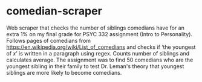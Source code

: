 # comedian-scraper

Web scraper that checks the number of siblings comedians have for an extra 1% on my final grade for PSYC 332 assignment (Intro to Personality). 
Follows pages of comedians from https://en.wikipedia.org/wiki/List_of_comedians and checks if ‘the youngest of *x*’ is written in a paragraph using regex. 
Counts number of siblings and calculates average.
The assignment was to find 50 comedians who are the youngest sibling in their family to test Dr. Leman's theory that youngest siblings are more likely to become comedians.
